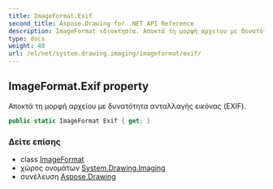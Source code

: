 ```yaml
---
title: ImageFormat.Exif
second_title: Aspose.Drawing for .NET API Reference
description: ImageFormat ιδιοκτησία. Αποκτά τη μορφή αρχείου με δυνατότητα ανταλλαγής εικόνας EXIF.
type: docs
weight: 40
url: /el/net/system.drawing.imaging/imageformat/exif/
---
```

## ImageFormat.Exif property

Αποκτά τη μορφή αρχείου με δυνατότητα ανταλλαγής εικόνας (EXIF).

```csharp
public static ImageFormat Exif { get; }
```

### Δείτε επίσης

* class [ImageFormat](../)
* χώρος ονομάτων [System.Drawing.Imaging](../../imageformat/)
* συνέλευση [Aspose.Drawing](../../../)


